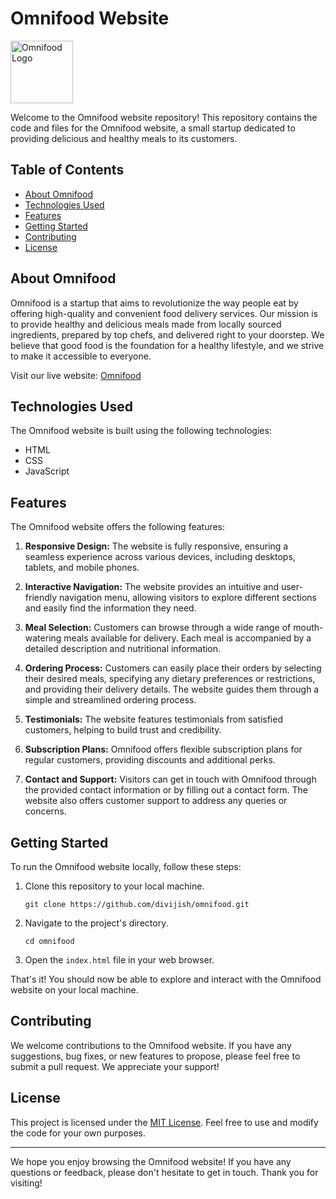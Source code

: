 <div class="markdown prose w-full break-words dark:prose-invert dark">
   <h1>Omnifood Website</h1>
   <p><img src="https://lustrous-tanuki-1dd3b1.netlify.app/resources/img/logo-white.png" alt="Omnifood Logo" style="height:100px; width:100px"></p>
   <p>Welcome to the Omnifood website repository! This repository contains the code and files for the Omnifood website, a small startup dedicated to providing delicious and healthy meals to its customers.</p>
   <h2>Table of Contents</h2>
   <ul>
      <li><a href="#about-omnifood" target="_new">About Omnifood</a></li>
      <li><a href="#technologies-used" target="_new">Technologies Used</a></li>
      <li><a href="#features" target="_new">Features</a></li>
      <li><a href="#getting-started" target="_new">Getting Started</a></li>
      <li><a href="#contributing" target="_new">Contributing</a></li>
      <li><a href="#license" target="_new">License</a></li>
   </ul>
   <div id="about-omnifood">
      <h2>About Omnifood</h2>
   </div>
   <p>Omnifood is a startup that aims to revolutionize the way people eat by offering high-quality and convenient food delivery services. Our mission is to provide healthy and delicious meals made from locally sourced ingredients, prepared by top chefs, and delivered right to your doorstep. We believe that good food is the foundation for a healthy lifestyle, and we strive to make it accessible to everyone.</p>
   <p>Visit our live website: <a href="https://lustrous-tanuki-1dd3b1.netlify.app" target="_new">Omnifood</a></p>
   <h2 id="technologies-used">Technologies Used</h2>
   <p>The Omnifood website is built using the following technologies:</p>
   <ul>
      <li>HTML</li>
      <li>CSS</li>
      <li>JavaScript</li>
   </ul>
   <h2 id="features">Features</h2>
   <p>The Omnifood website offers the following features:</p>
   <ol>
      <li>
         <p><strong>Responsive Design:</strong> The website is fully responsive, ensuring a seamless experience across various devices, including desktops, tablets, and mobile phones.</p>
      </li>
      <li>
         <p><strong>Interactive Navigation:</strong> The website provides an intuitive and user-friendly navigation menu, allowing visitors to explore different sections and easily find the information they need.</p>
      </li>
      <li>
         <p><strong>Meal Selection:</strong> Customers can browse through a wide range of mouth-watering meals available for delivery. Each meal is accompanied by a detailed description and nutritional information.</p>
      </li>
      <li>
         <p><strong>Ordering Process:</strong> Customers can easily place their orders by selecting their desired meals, specifying any dietary preferences or restrictions, and providing their delivery details. The website guides them through a simple and streamlined ordering process.</p>
      </li>
      <li>
         <p><strong>Testimonials:</strong> The website features testimonials from satisfied customers, helping to build trust and credibility.</p>
      </li>
      <li>
         <p><strong>Subscription Plans:</strong> Omnifood offers flexible subscription plans for regular customers, providing discounts and additional perks.</p>
      </li>
      <li>
         <p><strong>Contact and Support:</strong> Visitors can get in touch with Omnifood through the provided contact information or by filling out a contact form. The website also offers customer support to address any queries or concerns.</p>
      </li>
   </ol>
   <h2 id="getting-started">Getting Started</h2>
   <p>To run the Omnifood website locally, follow these steps:</p>
   <ol>
      <li>
         <p>Clone this repository to your local machine.</p>
         <pre><div class="bg-black rounded-md mb-4"><div class="p-4 overflow-y-auto"><code class="!whitespace-pre hljs language-shell">git clone https://github.com/divijish/omnifood.git
</code></div></div></pre>
      </li>
      <li>
         <p>Navigate to the project's directory.</p>
         <pre><div class="bg-black rounded-md mb-4"><div class="p-4 overflow-y-auto"><code class="!whitespace-pre hljs language-shell">cd omnifood
</code></div></div></pre>
      </li>
      <li>
         <p>Open the <code>index.html</code> file in your web browser.</p>
      </li>
   </ol>
   <p>That's it! You should now be able to explore and interact with the Omnifood website on your local machine.</p>
   <h2 id="contributing">Contributing</h2>
   <p>We welcome contributions to the Omnifood website. If you have any suggestions, bug fixes, or new features to propose, please feel free to submit a pull request. We appreciate your support!</p>
   <h2 id="license">License</h2>
   <p>This project is licensed under the <a href="LICENSE" target="_new">MIT License</a>. Feel free to use and modify the code for your own purposes.</p>
   <hr>
   <p>We hope you enjoy browsing the Omnifood website! If you have any questions or feedback, please don't hesitate to get in touch. Thank you for visiting!</p>
</div>
